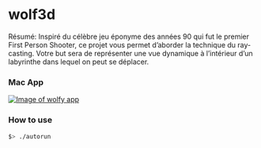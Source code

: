 # wolf3d
Résumé: Inspiré du célèbre jeu éponyme des années 90 qui fut le premier First Person Shooter, ce projet vous permet d’aborder la technique du ray-casting. Votre but sera de représenter une vue dynamique à l’intérieur d’un labyrinthe dans lequel on peut se déplacer.

### Mac App

[![Image of wolfy app](https://github.com/nicolasvienot/wolf3d/raw/master/resources/app_rdme.png)](https://drive.google.com/open?id=1_iWv1ESie8qfn8sF4n7J2DXuyhUC__jS)


### How to use

```bash
$> ./autorun
```
